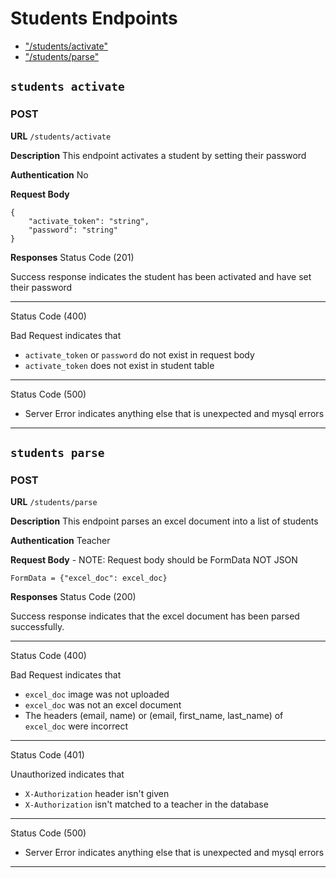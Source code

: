 # Students Endpoints

- ["/students/activate"](#students-activate)
- ["/students/parse"](#students-parse)

## `students activate`

### POST

**URL** `/students/activate`

**Description** This endpoint activates a student by setting their password

**Authentication** No

**Request Body**

    {
        "activate_token": "string",
        "password": "string"
    }

**Responses**
Status Code (201)

Success response indicates the student has been activated and have set their password

---

Status Code (400)

Bad Request indicates that

- `activate_token` or `password` do not exist in request body
- `activate_token` does not exist in student table

---

Status Code (500)

- Server Error indicates anything else that is unexpected and mysql errors

---

## `students parse`

### POST

**URL** `/students/parse`

**Description** This endpoint parses an excel document into a list of students

**Authentication** Teacher

**Request Body** - NOTE: Request body should be FormData NOT JSON

    FormData = {"excel_doc": excel_doc}

**Responses**
Status Code (200)

Success response indicates that the excel document has been parsed successfully.

---

Status Code (400)

Bad Request indicates that

- `excel_doc` image was not uploaded
- `excel_doc` was not an excel document
- The headers (email, name) or (email, first_name, last_name) of `excel_doc` were incorrect

---

Status Code (401)

Unauthorized indicates that

- `X-Authorization` header isn't given
- `X-Authorization` isn't matched to a teacher in the database

---

Status Code (500)

- Server Error indicates anything else that is unexpected and mysql errors

---
